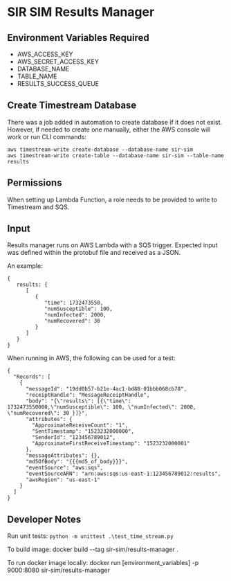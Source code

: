 # SIR SIM Results Manager

## Environment Variables Required

- AWS_ACCESS_KEY
- AWS_SECRET_ACCESS_KEY
- DATABASE_NAME
- TABLE_NAME
- RESULTS_SUCCESS_QUEUE

## Create Timestream Database

There was a job added in automation to create database if it does not exist.
However, if needed to create one manually, either the AWS console will work or run CLI commands:

```
aws timestream-write create-database --database-name sir-sim
aws timestream-write create-table --database-name sir-sim --table-name results
```

## Permissions

When setting up Lambda Function, a role needs to be provided to write to Timestream and SQS.

## Input

Results manager runs on AWS Lambda with a SQS trigger.
Expected input was defined within the protobuf file and received as a JSON.

An example:
```
{
   results: {
      [
         {
            "time": 1732473550,
            "numSusceptible": 100,
            "numInfected": 2000,
            "numRecovered": 30
         }
      ]
   }
}
```

When running in AWS, the following can be used for a test:

```
{
  "Records": [
    {
      "messageId": "19dd0b57-b21e-4ac1-bd88-01bbb068cb78",
      "receiptHandle": "MessageReceiptHandle",
      "body": "{\"results\": [{\"time\": 1732473550000,\"numSusceptible\": 100, \"numInfected\": 2000, \"numRecovered\": 30 }]}",
      "attributes": {
        "ApproximateReceiveCount": "1",
        "SentTimestamp": "1523232000000",
        "SenderId": "123456789012",
        "ApproximateFirstReceiveTimestamp": "1523232000001"
      },
      "messageAttributes": {},
      "md5OfBody": "{{{md5_of_body}}}",
      "eventSource": "aws:sqs",
      "eventSourceARN": "arn:aws:sqs:us-east-1:123456789012:results",
      "awsRegion": "us-east-1"
    }
  ]
}
```

## Developer Notes

Run unit tests:
`python -m unittest .\test_time_stream.py`

To build image:
docker build --tag sir-sim/results-manager .

To run docker image locally:
docker run [environment_variables] -p 9000:8080 sir-sim/results-manager
